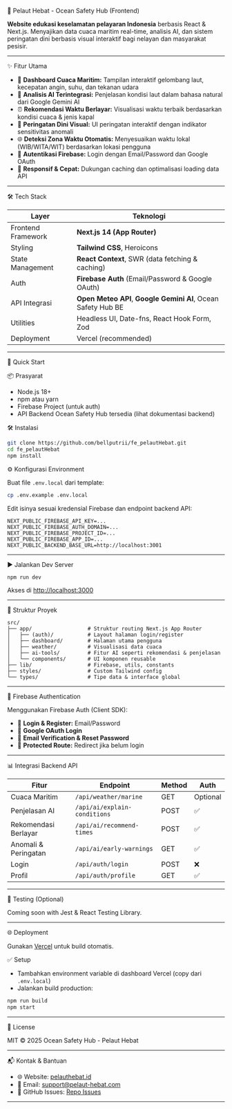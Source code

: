 🌊 Pelaut Hebat - Ocean Safety Hub (Frontend)

**Website edukasi keselamatan pelayaran Indonesia** berbasis React & Next.js. Menyajikan data cuaca maritim real-time, analisis AI, dan sistem peringatan dini berbasis visual interaktif bagi nelayan dan masyarakat pesisir.

---

✨ Fitur Utama

* 🌊 **Dashboard Cuaca Maritim:** Tampilan interaktif gelombang laut, kecepatan angin, suhu, dan tekanan udara
* 🤖 **Analisis AI Terintegrasi:** Penjelasan kondisi laut dalam bahasa natural dari Google Gemini AI
* ⏰ **Rekomendasi Waktu Berlayar:** Visualisasi waktu terbaik berdasarkan kondisi cuaca & jenis kapal
* 🚨 **Peringatan Dini Visual:** UI peringatan interaktif dengan indikator sensitivitas anomali
* 🌐 **Deteksi Zona Waktu Otomatis:** Menyesuaikan waktu lokal (WIB/WITA/WIT) berdasarkan lokasi pengguna
* 🔐 **Autentikasi Firebase:** Login dengan Email/Password dan Google OAuth
* 💨 **Responsif & Cepat:** Dukungan caching dan optimalisasi loading data API

---

🛠️ Tech Stack

| Layer              | Teknologi                                                     |
| ------------------ | ------------------------------------------------------------- |
| Frontend Framework | **Next.js 14 (App Router)**                                   |
| Styling            | **Tailwind CSS**, Heroicons                                   |
| State Management   | **React Context**, SWR (data fetching & caching)              |
| Auth               | **Firebase Auth** (Email/Password & Google OAuth)             |
| API Integrasi      | **Open Meteo API**, **Google Gemini AI**, Ocean Safety Hub BE |
| Utilities          | Headless UI, Date-fns, React Hook Form, Zod                   |
| Deployment         | Vercel (recommended)                                          |

---

🚀 Quick Start

📦 Prasyarat

* Node.js 18+
* npm atau yarn
* Firebase Project (untuk auth)
* API Backend Ocean Safety Hub tersedia (lihat dokumentasi backend)

🛠 Instalasi

```bash
git clone https://github.com/bellputrii/fe_pelautHebat.git
cd fe_pelautHebat
npm install
```

⚙️ Konfigurasi Environment

Buat file `.env.local` dari template:

```bash
cp .env.example .env.local
```

Edit isinya sesuai kredensial Firebase dan endpoint backend API:

```env
NEXT_PUBLIC_FIREBASE_API_KEY=...
NEXT_PUBLIC_FIREBASE_AUTH_DOMAIN=...
NEXT_PUBLIC_FIREBASE_PROJECT_ID=...
NEXT_PUBLIC_FIREBASE_APP_ID=...
NEXT_PUBLIC_BACKEND_BASE_URL=http://localhost:3001
```

---

▶️ Jalankan Dev Server

```bash
npm run dev
```

Akses di [http://localhost:3000](http://localhost:3000)

---

📁 Struktur Proyek

```
src/
├── app/                  # Struktur routing Next.js App Router
│   ├── (auth)/           # Layout halaman login/register
│   ├── dashboard/        # Halaman utama pengguna
│   ├── weather/          # Visualisasi data cuaca
│   ├── ai-tools/         # Fitur AI seperti rekomendasi & penjelasan
│   └── components/       # UI komponen reusable
├── lib/                  # Firebase, utils, constants
├── styles/               # Custom Tailwind config
└── types/                # Tipe data & interface global
```

---

🔐 Firebase Authentication

Menggunakan Firebase Auth (Client SDK):

* 🔑 **Login & Register:** Email/Password
* 🔐 **Google OAuth Login**
* 📧 **Email Verification & Reset Password**
* 👤 **Protected Route:** Redirect jika belum login

---

📊 Integrasi Backend API

| Fitur                | Endpoint                     | Method | Auth     |
| -------------------- | ---------------------------- | ------ | -------- |
| Cuaca Maritim        | `/api/weather/marine`        | GET    | Optional |
| Penjelasan AI        | `/api/ai/explain-conditions` | POST   | ✅        |
| Rekomendasi Berlayar | `/api/ai/recommend-times`    | POST   | ✅        |
| Anomali & Peringatan | `/api/ai/early-warnings`     | GET    | ✅        |
| Login                | `/api/auth/login`            | POST   | ❌        |
| Profil               | `/api/auth/profile`          | GET    | ✅        |

---

🧪 Testing (Optional)

Coming soon with Jest & React Testing Library.

---

🌐 Deployment

Gunakan [Vercel](https://vercel.com/) untuk build otomatis.

✅ Setup

* Tambahkan environment variable di dashboard Vercel (copy dari `.env.local`)
* Jalankan build production:

```bash
npm run build
npm start
```

---

📄 License

MIT © 2025 Ocean Safety Hub - Pelaut Hebat

---

📬 Kontak & Bantuan

* 🌐 Website: [pelauthebat.id](https://pelauthebat.id)
* 📩 Email: [support@pelaut-hebat.com](mailto:support@pelaut-hebat.com)
* 🐙 GitHub Issues: [Repo Issues](https://github.com/bellputrii/fe_pelautHebat/issues)

---
